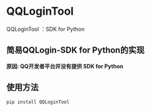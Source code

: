 # QQLoginTool
QQLoginTool ：SDK for Python

## 简易QQLogin-SDK for Python的实现
**原因: QQ开发者平台并没有提供 SDK for Python**

## 使用方法
`pip install QQLoginTool`

